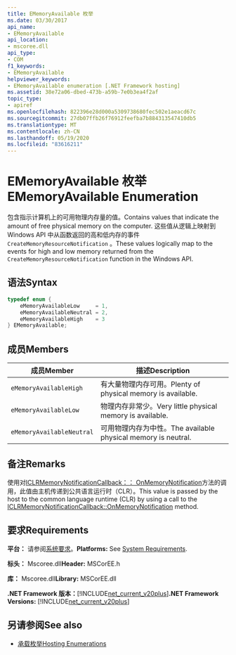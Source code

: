```yaml
---
title: EMemoryAvailable 枚举
ms.date: 03/30/2017
api_name:
- EMemoryAvailable
api_location:
- mscoree.dll
api_type:
- COM
f1_keywords:
- EMemoryAvailable
helpviewer_keywords:
- EMemoryAvailable enumeration [.NET Framework hosting]
ms.assetid: 38e72a06-dbed-473b-a59b-7e0b3ea4f2af
topic_type:
- apiref
ms.openlocfilehash: 822396e28d000a5309738680fec502e1aeacd67c
ms.sourcegitcommit: 27db07ffb26f76912feefba7b884313547410db5
ms.translationtype: MT
ms.contentlocale: zh-CN
ms.lasthandoff: 05/19/2020
ms.locfileid: "83616211"
---
```

# <a name="ememoryavailable-enumeration"></a><span data-ttu-id="6b388-102">EMemoryAvailable 枚举</span><span class="sxs-lookup"><span data-stu-id="6b388-102">EMemoryAvailable Enumeration</span></span>
<span data-ttu-id="6b388-103">包含指示计算机上的可用物理内存量的值。</span><span class="sxs-lookup"><span data-stu-id="6b388-103">Contains values that indicate the amount of free physical memory on the computer.</span></span> <span data-ttu-id="6b388-104">这些值从逻辑上映射到 Windows API 中从函数返回的高和低内存的事件 `CreateMemoryResourceNotification` 。</span><span class="sxs-lookup"><span data-stu-id="6b388-104">These values logically map to the events for high and low memory returned from the `CreateMemoryResourceNotification` function in the Windows API.</span></span>  
  
## <a name="syntax"></a><span data-ttu-id="6b388-105">语法</span><span class="sxs-lookup"><span data-stu-id="6b388-105">Syntax</span></span>  
  
```cpp  
typedef enum {  
    eMemoryAvailableLow     = 1,  
    eMemoryAvailableNeutral = 2,  
    eMemoryAvailableHigh    = 3
} EMemoryAvailable;  
```  
  
## <a name="members"></a><span data-ttu-id="6b388-106">成员</span><span class="sxs-lookup"><span data-stu-id="6b388-106">Members</span></span>  
  
|<span data-ttu-id="6b388-107">成员</span><span class="sxs-lookup"><span data-stu-id="6b388-107">Member</span></span>|<span data-ttu-id="6b388-108">描述</span><span class="sxs-lookup"><span data-stu-id="6b388-108">Description</span></span>|  
|------------|-----------------|  
|`eMemoryAvailableHigh`|<span data-ttu-id="6b388-109">有大量物理内存可用。</span><span class="sxs-lookup"><span data-stu-id="6b388-109">Plenty of physical memory is available.</span></span>|  
|`eMemoryAvailableLow`|<span data-ttu-id="6b388-110">物理内存非常少。</span><span class="sxs-lookup"><span data-stu-id="6b388-110">Very little physical memory is available.</span></span>|  
|`eMemoryAvailableNeutral`|<span data-ttu-id="6b388-111">可用物理内存为中性。</span><span class="sxs-lookup"><span data-stu-id="6b388-111">The available physical memory is neutral.</span></span>|  
  
## <a name="remarks"></a><span data-ttu-id="6b388-112">备注</span><span class="sxs-lookup"><span data-stu-id="6b388-112">Remarks</span></span>  
 <span data-ttu-id="6b388-113">使用对[ICLRMemoryNotificationCallback：： OnMemoryNotification](iclrmemorynotificationcallback-onmemorynotification-method.md)方法的调用，此值由主机传递到公共语言运行时（CLR）。</span><span class="sxs-lookup"><span data-stu-id="6b388-113">This value is passed by the host to the common language runtime (CLR) by using a call to the [ICLRMemoryNotificationCallback::OnMemoryNotification](iclrmemorynotificationcallback-onmemorynotification-method.md) method.</span></span>  
  
## <a name="requirements"></a><span data-ttu-id="6b388-114">要求</span><span class="sxs-lookup"><span data-stu-id="6b388-114">Requirements</span></span>  
 <span data-ttu-id="6b388-115">**平台：** 请参阅[系统要求](../../get-started/system-requirements.md)。</span><span class="sxs-lookup"><span data-stu-id="6b388-115">**Platforms:** See [System Requirements](../../get-started/system-requirements.md).</span></span>  
  
 <span data-ttu-id="6b388-116">**标头：** Mscoree.dll</span><span class="sxs-lookup"><span data-stu-id="6b388-116">**Header:** MSCorEE.h</span></span>  
  
 <span data-ttu-id="6b388-117">**库：** Mscoree.dll</span><span class="sxs-lookup"><span data-stu-id="6b388-117">**Library:** MSCorEE.dll</span></span>  
  
 <span data-ttu-id="6b388-118">**.NET Framework 版本：**[!INCLUDE[net_current_v20plus](../../../../includes/net-current-v20plus-md.md)]</span><span class="sxs-lookup"><span data-stu-id="6b388-118">**.NET Framework Versions:** [!INCLUDE[net_current_v20plus](../../../../includes/net-current-v20plus-md.md)]</span></span>  
  
## <a name="see-also"></a><span data-ttu-id="6b388-119">另请参阅</span><span class="sxs-lookup"><span data-stu-id="6b388-119">See also</span></span>

- [<span data-ttu-id="6b388-120">承载枚举</span><span class="sxs-lookup"><span data-stu-id="6b388-120">Hosting Enumerations</span></span>](hosting-enumerations.md)
